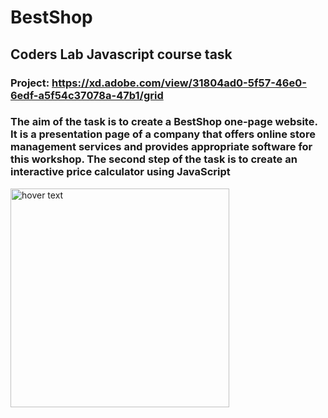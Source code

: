 # BestShop
## Coders Lab Javascript course task
### Project: https://xd.adobe.com/view/31804ad0-5f57-46e0-6edf-a5f54c37078a-47b1/grid
### The aim of the task is to create a BestShop one-page website. It is a presentation page of a company that offers online store management services and provides appropriate software for this workshop. The second step of the task is to create an interactive price calculator using JavaScript
  <img src="https://user-images.githubusercontent.com/76482065/119241278-8604ae00-bb55-11eb-9026-654eb6876025.png" width="350" title="hover text">
